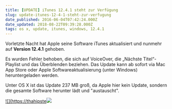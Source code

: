 ```yaml
---
title: [UPDATE] iTunes 12.4.1 steht zur Verfügung
slug: update-itunes-12-4-1-steht-zur-verfugung
date_published: 2016-06-04T07:42:24.000Z
date_updated: 2018-08-22T09:39:28.000Z
tags: os x, update, itunes, windows, 12.4.1
---
```


Vorletzte Nacht hat Apple seine Software iTunes aktualisiert und nunmehr auf **Version 12.4.1** gehoben.

Es wurden Fehler behoben, die sich auf VoiceOver, die „Nächste Titel“-Playlist und das Überblenden beziehen. Das Update kann ab sofort via Mac App Store oder Apple Softwareaktualisierung (unter Windows) heruntergeladen werden.

Unter OS X ist das Update 237 MB groß, da Apple hier kein Update, sondern die gesamte Software herunter lädt und "austauscht".

[![](https://thahipste![](https://thahipster.dehttps://thahipster.de/content/images/2016/06/Bildschirmfoto-2016-06-04-um-09-41-07.png)](/content/images/2016/06/Bildschirmfoto-2016-06-04-um-09-41-07.png)
